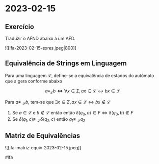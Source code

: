 # 2023-02-15

## Exercício

Traduzir o AFND abaixo a um AFD.

![[lfa-2023-02-15-exres.jpeg|800]]

## Equivalência de Strings em Linguagem

Para uma linguagem $\mathcal{L}$, define-se a equivalência de estados do autômato que a gera conforme abaixo

$$
a \equiv_{\mathcal{L}} b \iff \forall x \in \Sigma, ax \in \mathcal{L} \leftrightarrow bx \in \mathcal{L} 
$$

Para $a \not\equiv_{\mathcal{L}} b$, tem-se  que $\exists x \in \Sigma, ax \in \mathcal{L} \leftrightarrow bx \not\in \mathcal{L}$

1. Se $a \in \mathcal{L}$ e $b \not\in \mathcal{L}$ então então $\delta(q_0, a) \in F \iff \delta(q_0, b) \not\in F$
2. Se $\delta(q_1, c) \not\equiv_{\mathcal{L}} \delta(q_2, c)$ então $q_1 \not\equiv_{\mathcal{L}} q_2$ 

## Matriz de Equivalências

![[lfa-matriz-equiv-2023-02-15.jpeg]]

#lfa 